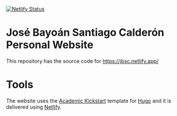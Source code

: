 [![Netlify Status](https://api.netlify.com/api/v1/badges/95271016-0b90-48e7-b8df-adf406ae6e4a/deploy-status)](https://app.netlify.com/sites/jbsc/deploys)

# José Bayoán Santiago Calderón Personal Website

This repository has the source code for https://jbsc.netlify.app/

# Tools

The website uses the [Academic Kickstart](https://github.com/wowchemy/starter-hugo-academic) template for [Hugo](https://gohugo.io/) and it is delivered using [Netlify](https://www.netlify.com/).
